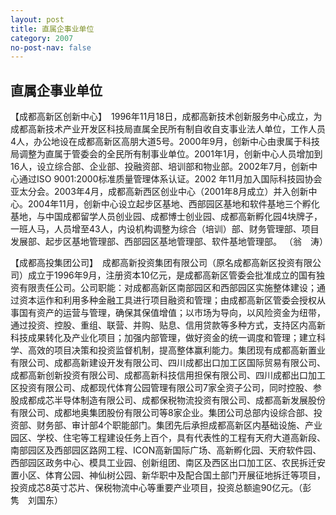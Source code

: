 ```yaml
---
layout: post
title: 直属企事业单位
category: 2007
no-post-nav: false
---
```


## 直属企事业单位

【成都高新区创新中心】　1996年11月18日，成都高新技术创新服务中心成立，为成都高新技术产业开发区科技局直属全民所有制自收自支事业法人单位，工作人员4人，办公地设在成都高新区高朋大道5号。2000年9月，创新中心由隶属于科技局调整为直属于管委会的全民所有制事业单位。2001年1月，创新中心人员增加到16人，设立综合部、企业部、投融资部、培训部和物业部。2002年7月，创新中心通过ISO 9001∶2000标准质量管理体系认证。2002 年11月加入国际科技园协会亚太分会。2003年4月，成都高新西区创业中心（2001年8月成立）并入创新中心。2004年11月，创新中心设立起步区基地、西部园区基地和软件基地三个孵化基地，与中国成都留学人员创业园、成都博士创业园、成都高新孵化园4块牌子，一班人马，人员增至43人，内设机构调整为综合（培训）部、财务管理部、项目发展部、起步区基地管理部、西部园区基地管理部、软件基地管理部。
（翁　涛）

【成都高投集团公司】　成都高新投资集团有限公司（原名成都高新区投资有限公司）成立于1996年9月，注册资本10亿元，是成都高新区管委会批准成立的国有独资有限责任公司。公司职能：对成都高新区南部园区和西部园区实施整体建设；通过资本运作和利用多种金融工具进行项目融资和管理；由成都高新区管委会授权从事国有资产的运营与管理，确保其保值增值；以市场为导向，以风险资金为纽带，通过投资、控股、重组、联营、并购、贴息、信用贷款等多种方式，支持区内高新科技成果转化及产业化项目；加强内部管理，做好资金的统一调度和管理；建立科学、高效的项目决策和投资监督机制，提高整体赢利能力。集团现有成都高新置业有限公司、成都高新建设开发有限公司、四川成都出口加工区国际贸易有限公司、成都高新创新投资有限公司、成都高新科技信用担保有限公司、四川成都出口加工区投资有限公司、成都现代体育公园管理有限公司7家全资子公司，同时控股、参股成都成芯半导体制造有限公司、成都保税物流投资有限公司、成都高新发展股份有限公司、成都地奥集团股份有限公司等8家企业。集团公司总部内设综合部、投资部、财务部、审计部4个职能部门。集团先后承担成都高新区内基础设施、产业园区、学校、住宅等工程建设任务上百个，具有代表性的工程有天府大道高新段、南部园区及西部园区路网工程、ICON高新国际广场、高新孵化园、天府软件园、西部园区政务中心、模具工业园、创新组团、南区及西区出口加工区、农民拆迁安置小区、体育公园、神仙树公园、新华职中及配合国土部门开展征地拆迁等项目，投资成芯8英寸芯片、保税物流中心等重要产业项目，投资总额逾90亿元。（彭　隽　刘国东）
